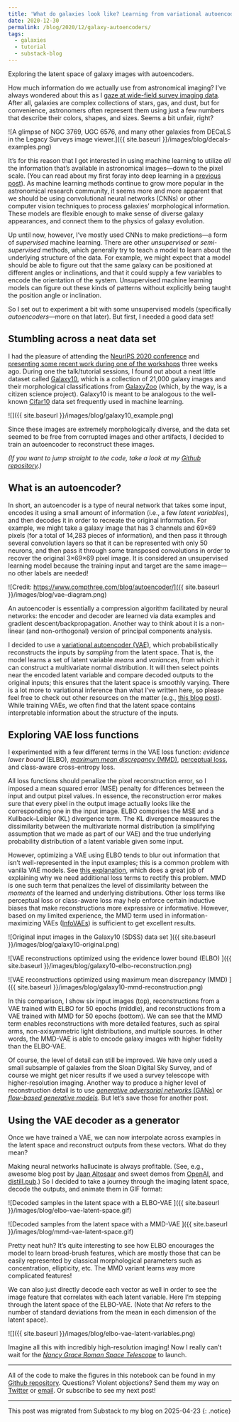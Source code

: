 ```yaml
---
title: 'What do galaxies look like? Learning from variational autoencoders'
date: 2020-12-30
permalink: /blog/2020/12/galaxy-autoencoders/
tags:
  - galaxies
  - tutorial
  - substack-blog
---
```


Exploring the latent space of galaxy images with autoencoders.


How much information do we actually use from astronomical imaging? I’ve always wondered about this as I [gaze at wide-field survey imaging data](https://www.legacysurvey.org/viewer/). After all, galaxies are complex collections of stars, gas, and dust, but for convenience, astronomers often represent them using just a few numbers that describe their colors, shapes, and sizes. Seems a bit unfair, right?

![A glimpse of NGC 3769, UGC 6576, and many other galaxies from DECaLS in the Legacy Surveys image viewer.]({{ site.baseurl }}/images/blog/decals-examples.png)

It’s for this reason that I got interested in using machine learning to utilize *all* the information that’s available in astronomical images—down to the pixel scale. (You can read about my first foray into deep learning in a [previous post](https://jwuphysics.github.io/blog/2020/05/exploring-galaxies-with-deep-learning/)). As machine learning methods continue to grow more popular in the astronomical research community, it seems more and more apparent that we should be using convolutional neural networks (CNNs) or other computer vision techniques to process galaxies’ morphological information. These models are flexible enough to make sense of diverse galaxy appearances, and connect them to the physics of galaxy evolution.

Up until now, however, I’ve mostly used CNNs to make predictions—a form of *supervised* machine learning. There are other *unsupervised* or *semi-supervised* methods, which generally try to teach a model to learn about the underlying structure of the data. For example, we might expect that a model should be able to figure out that the same galaxy can be positioned at different angles or inclinations, and that it could supply a few variables to encode the orientation of the system. Unsupervised machine learning models can figure out these kinds of patterns without explicitly being taught the position angle or inclination.

So I set out to experiment a bit with some unsupervised models (specifically *autoencoders*—more on that later). But first, I needed a good data set!

## Stumbling across a neat data set

I had the pleasure of attending the [NeurIPS 2020 conference](https://neurips.cc/) and [presenting some recent work during one of the workshops](https://ml4physicalsciences.github.io/2020/) three weeks ago. During one the talk/tutorial sessions, I found out about a neat little dataset called [Galaxy10](https://astronn.readthedocs.io/en/latest/galaxy10.html), which is a collection of 21,000 galaxy images and their morphological classifications from [GalaxyZoo](https://data.galaxyzoo.org/) (which, by the way, is a citizen science project). Galaxy10 is meant to be analogous to the well-known [Cifar10](https://www.cs.toronto.edu/~kriz/cifar.html) data set frequently used in machine learning.

![]({{ site.baseurl }}/images/blog/galaxy10_example.png)

Since these images are extremely morphologically diverse, and the data set seemed to be free from corrupted images and other artifacts, I decided to train an autoencoder to reconstruct these images.

*(If you want to jump straight to the code, take a look at my [Github repository](https://github.com/jwuphysics/galaxy-autoencoders).)*

## What is an autoencoder?

In short, an autoencoder is a type of neural network that takes some input, encodes it using a small amount of information (i.e., a few *latent variables*), and then decodes it in order to recreate the original information. For example, we might take a galaxy image that has 3 channels and 69×69 pixels (for a total of 14,283 pieces of information), and then pass it through several convolution layers so that it can be represented with only 50 neurons, and then pass it through some transposed convolutions in order to recover the original 3×69×69 pixel image. It is considered an unsupervised learning model because the training input and target are the same image—no other labels are needed!

![Credit: https://www.compthree.com/blog/autoencoder/]({{ site.baseurl }}/images/blog/vae-diagram.png)

An autoencoder is essentially a compression algorithm facilitated by neural networks: the encoder and decoder are learned via data examples and gradient descent/backpropagation. Another way to think about it is a non-linear (and non-orthogonal) version of principal components analysis.

I decided to use a [variational autoencoder (VAE)](https://arxiv.org/abs/1312.6114), which probabilistically reconstructs the inputs by *sampling* from the latent space. That is, the model learns a set of latent variable *means* and *variances*, from which it can construct a multivariate normal distribution. It will then select points near the encoded latent variable and compare decoded outputs to the original inputs; this ensures that the latent space is smoothly varying. There is a lot more to variational inference than what I’ve written here, so please feel free to check out other resources on the matter (e.g., [this blog post](https://wiseodd.github.io/techblog/2016/12/10/variational-autoencoder/)). While training VAEs, we often find that the latent space contains interpretable information about the structure of the inputs.

## Exploring VAE loss functions

I experimented with a few different terms in the VAE loss function: *evidence lower bound* (ELBO), [*maximum mean discrepancy*](https://proceedings.neurips.cc/paper/2006/file/e9fb2eda3d9c55a0d89c98d6c54b5b3e-Paper.pdf)[ (MMD)](https://proceedings.neurips.cc/paper/2006/file/e9fb2eda3d9c55a0d89c98d6c54b5b3e-Paper.pdf), [perceptual loss](https://cs.stanford.edu/people/jcjohns/eccv16/), and class-aware cross-entropy loss.

All loss functions should penalize the pixel reconstruction error, so I imposed a mean squared error (MSE) penalty for differences between the input and output pixel values. In essence, the reconstruction error makes sure that every pixel in the output image actually looks like the corresponding one in the input image. ELBO comprises the MSE and a Kullback–Leibler (KL) divergence term. The KL divergence measures the dissimilarity between the multivariate normal distribution (a simplifying assumption that we made as part of our VAE) and the true underlying probability distribution of a latent variable given some input.

However, optimizing a VAE using ELBO tends to blur out information that isn’t well-represented in the input examples; this is a common problem with vanilla VAE models. See [this explanation](https://ermongroup.github.io/blog/a-tutorial-on-mmd-variational-autoencoders/), which does a great job of explaining why we need additional loss terms to rectify this problem. MMD is one such term that penalizes the level of dissimilarity between the *moments* of the learned and underlying distributions. Other loss terms like perceptual loss or class-aware loss may help enforce certain inductive biases that make reconstructions more expressive or informative. However, based on my limited experience, the MMD term used in information-maximizing VAEs ([InfoVAEs](https://arxiv.org/abs/1706.02262)) is sufficient to get excellent results.

![Original input images in the Galaxy10 (SDSS) data set
]({{ site.baseurl }}/images/blog/galaxy10-original.png)

![VAE reconstructions optimized using the evidence lower bound (ELBO)
]({{ site.baseurl }}/images/blog/galaxy10-elbo-reconstruction.png)

![VAE reconstructions optimized using maximum mean discrepancy (MMD)
]({{ site.baseurl }}/images/blog/galaxy10-mmd-reconstruction.png)

In this comparison, I show six input images (top), reconstructions from a VAE trained with ELBO for 50 epochs (middle), and reconstructions from a VAE trained with MMD for 50 epochs (bottom). We can see that the MMD term enables reconstructions with more detailed features, such as spiral arms, non-axisymmetric light distributions, and multiple sources. In other words, the MMD-VAE is able to encode galaxy images with higher fidelity than the ELBO-VAE.

Of course, the level of detail can still be improved. We have only used a small subsample of galaxies from the Sloan Digital Sky Survey, and of course we might get nicer results if we used a survey telescope with higher-resolution imaging. Another way to produce a higher level of reconstruction detail is to use [*generative adversarial networks*](https://papers.nips.cc/paper/2014/file/5ca3e9b122f61f8f06494c97b1afccf3-Paper.pdf)[ (GANs)](https://papers.nips.cc/paper/2014/file/5ca3e9b122f61f8f06494c97b1afccf3-Paper.pdf) or [*flow-based generative models*](https://openai.com/blog/glow/). But let’s save those for another post.

## Using the VAE decoder as a generator

Once we have trained a VAE, we can now interpolate across examples in the latent space and reconstruct outputs from these vectors. What do they mean?

Making neural networks hallucinate is always profitable. (See, e.g., awesome blog post by [Jaan Altosaar](https://jaan.io/what-is-variational-autoencoder-vae-tutorial/) and sweet demos from [OpenAI](https://openai.com/blog/), and [distill.pub](https://distill.pub/).) So I decided to take a journey through the imaging latent space, decode the outputs, and animate them in GIF format:

![Decoded samples in the latent space with a ELBO-VAE
]({{ site.baseurl }}/images/blog/elbo-vae-latent-space.gif)

![Decoded samples from the latent space with a MMD-VAE
]({{ site.baseurl }}/images/blog/mmd-vae-latent-space.gif)

Pretty neat huh? It’s quite interesting to see how ELBO encourages the model to learn broad-brush features, which are mostly those that can be easily represented by classical morphological parameters such as concentration, ellipticity, etc. The MMD variant learns way more complicated features!

We can also just directly decode each vector as well in order to see the image feature that correlates with each latent variable. Here I’m stepping through the latent space of the ELBO-VAE. (Note that *N*σ refers to the number of standard deviations from the mean in each dimension of the latent space).

![]({{ site.baseurl }}/images/blog/elbo-vae-latent-variables.png)

Imagine all this with incredibly high-resolution imaging! Now I really can’t wait for the [*Nancy Grace Roman Space Telescope*](https://www.stsci.edu/roman) to launch.

---

All of the code to make the figures in this notebook can be found in my [Github repository](https://github.com/jwuphysics/galaxy-autoencoders). Questions? Violent objections? Send them my way on [Twitter](https://twitter.com/jwuphysics) or [email](mailto:jowu@stsci.edu). Or subscribe to see my next post!

---

This post was migrated from Substack to my blog on 2025-04-23
{: .notice}

